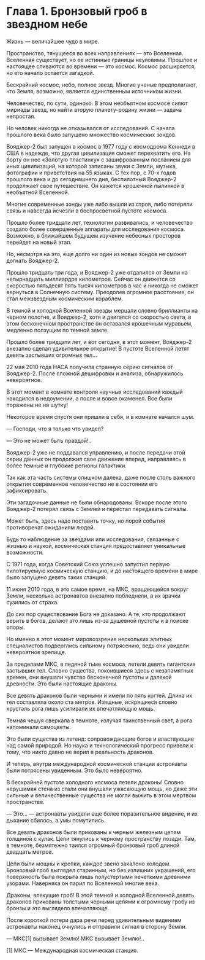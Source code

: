 # Глава 1. Бронзовый гроб в звездном небе


Жизнь — величайшее чудо в мире.

Пространство, тянущееся во всех направлениях — это Вселенная. Вселенная существует, но ее истинные границы неуловимы. Прошлое и настоящее сливаются во времени — это космос. Космос расширяется, но его начало остается загадкой.

Бескрайний космос, небо, полное звезд. Многие ученые предполагают, что Земля, возможно, является единственным источником жизни.

Человечество, по сути, одиноко. В этом необъятном космосе сияют мириады звезд, но найти вторую планету-родину жизни — задача непростая.

Но человек никогда не отказывался от исследований. С начала прошлого века было запущено множество космических зондов.

Вояджер-2 был запущен в космос в 1977 году с космодрома Кеннеди в США в надежде, что другая цивилизация сможет перехватить его. На борту он нес «Золотую пластинку» с зашифрованным посланием для иных цивилизаций, на которой записаны звуки с Земли, музыка, фотографии и приветствия на 55 языках. С тех пор, с 70-х годов прошлого века и до сегодняшнего дня, беспилотный Вояджер-2 продолжает свое путешествие. Он кажется крошечной пылинкой в необъятной Вселенной.

Многие современные зонды уже либо вышли из строя, либо потеряли связь и навсегда исчезли в беспросветной пустоте космоса.

Прошло более тридцати лет, технологии развивались, и человечество создало более совершенные аппараты для исследования космоса. Возможно, в ближайшем будущем изучение небесных просторов перейдет на новый этап.

Но, несмотря на это, еще долго ни один из новых зондов не сможет догнать Вояджер-2.

Прошло тридцать три года, и Вояджер-2 уже отдалился от Земли на четырнадцать миллиардов километров. Сейчас он движется со скоростью пятьдесят пять тысяч километров в час и никогда не сможет вернуться в Солнечную систему. Преодолев огромное расстояние, он стал межзвездным космическим кораблем.

В темной и холодной Вселенной звезды мерцали словно бриллианты на черном полотне, и Вояджер-2, хотя и двигался со скоростью света, в этом бесконечном пространстве он оставался крошечным муравьем, медленно ползущим по темной земле.

Прошло более тридцати лет, и вот сегодня, в этот момент, Вояджер-2 внезапно сделал удивительное открытие! В пустоте Вселенной летят девять застывших огромных тел…

22 мая 2010 года НАСА получила странную серию сигналов от Вояджер-2. После сложной дешифровки и анализа, обнаружилось невероятное.

В этот момент в комнате контроля научных исследований каждый находился в недоумении, а после и вовсе окаменел. Все были поражены не на шутку!

Некоторое время спустя они пришли в себя, и в комнате начался шум.

— Господи, что я только что увидел?

— Это не может быть правдой!..

Вояджер-2 уже не поддавался управлению, и после передачи этой серии данных он продолжил свое движение вперед, направляясь в более темные и глубокие регионы галактики.

Так как эта часть системы слишком далека, даже после столь важного открытия современное человечество не в состоянии его зафиксировать.

Эти загадочные данные не были обнародованы. Вскоре после этого Вояджер-2 потерял связь с Землей и перестал передавать сигналы.

Может быть, здесь надо поставить точку, но порой события противоречат ожиданиям людей.

Будь то наблюдение за звездами или исследования, связанные с жизнью и наукой, космическая станция предоставляет уникальные возможности.

С 1971 года, когда Советский Союз успешно запустил первую пилотируемую космическую станцию, и до настоящего времени в мире было запущено девять таких станций.

11 июня 2010 года, в это самое время, на МКС, вращающейся вокруг Земли, несколько астронавтов внезапно побледнели, а их зрачки сузились от страха.

До сих пор существование Бога не доказано. А те, кто продолжают верить в богов, делают это лишь из-за душевной пустоты и в поиске опоры.

Но именно в этот момент мировоззрение нескольких элитных специалистов подверглись сильному потрясению, ведь они увидели невероятное зрелище.

За пределами МКС, в ледяной тьме космоса, летели девять гигантских застывших тел. Словно существа, покоившиеся здесь с незапамятных времен, они внушали чувство бесконечной пустоты и далекой древности. Это были настоящие драконы.

Все девять драконов были черными и имели по пять когтей. Длина их тел составляла около ста метров. Изящные, искрящиеся словно хрусталь рога лишь усиливали их впечатляющую мощь.

Темная чешуя сверкала в темноте, излучая таинственный свет, а рога напоминали самоцветы.

Это были существа из легенд: сопровождающие богов и властвующие над самой природой. Но наука и технологический прогресс привели к тому, что никто давно не верил в реальность драконов.

И теперь, внутри международной космической станции астронавты были потрясены увиденным. Это было невероятно.

В бескрайней пустоте холодного космоса летели драконы! Словно нерушимая стена из стали они внушали ужасающую мощь, но даже эти сильные и величественные существа не могли выжить в этом мертвом пространстве.

— Это… — астронавты увидели еще более поразительное видение, и их дыхание сбилось, а умы помутились.

Все девять драконов были прикованы к черным железным цепям толщиной с кулак. Цепи тянулись к черному пространству позади. Там, в темноте, безмятежно таился огромный бронзовый гроб длиной двадцать метров.

Цепи были мощны и крепки, каждое звено закалено холодом. Бронзовый гроб выглядел старинным, но без излишних украшений, его поверхность была покрыта лишь полустертыми нечеткими древними узорами. Наверняка он парил по Вселенной многие века.

Драконы, влекущие гроб! В этой темной и холодной Вселенной девять драконов прикованы толстыми черными цепями к огромному гробу из бронзы и это выглядело впечатляюще.

После короткой потери дара речи перед удивительным видением астронавты наконец очнулись и отправили сигнал в сторону Земли.

— МКС[1] вызывает Землю! МКС вызывает Землю!..

[1] МКС — Международная космическая станция.